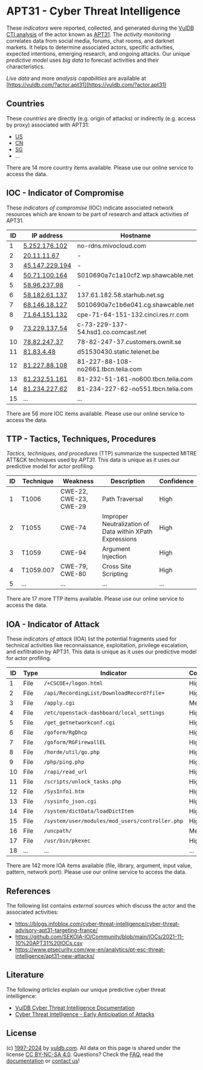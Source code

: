 # APT31 - Cyber Threat Intelligence

These _indicators_ were reported, collected, and generated during the [VulDB CTI analysis](https://vuldb.com/?kb.cti) of the actor known as [APT31](https://vuldb.com/?actor.apt31). The _activity monitoring_ correlates data from social media, forums, chat rooms, and darknet markets. It helps to determine associated actors, specific activities, expected intentions, emerging research, and ongoing attacks. Our unique _predictive model_ uses _big data_ to forecast activities and their characteristics.

_Live data_ and more _analysis capabilities_ are available at [https://vuldb.com/?actor.apt31](https://vuldb.com/?actor.apt31)

## Countries

These _countries_ are directly (e.g. origin of attacks) or indirectly (e.g. access by proxy) associated with APT31:

* [US](https://vuldb.com/?country.us)
* [CN](https://vuldb.com/?country.cn)
* [SG](https://vuldb.com/?country.sg)
* ...

There are 14 more country items available. Please use our online service to access the data.

## IOC - Indicator of Compromise

These _indicators of compromise_ (IOC) indicate associated network resources which are known to be part of research and attack activities of APT31.

ID | IP address | Hostname | Campaign | Confidence
-- | ---------- | -------- | -------- | ----------
1 | [5.252.176.102](https://vuldb.com/?ip.5.252.176.102) | no-rdns.mivocloud.com | - | High
2 | [20.11.11.67](https://vuldb.com/?ip.20.11.11.67) | - | - | High
3 | [45.147.229.194](https://vuldb.com/?ip.45.147.229.194) | - | - | High
4 | [50.71.100.164](https://vuldb.com/?ip.50.71.100.164) | S010690a7c1a10cf2.wp.shawcable.net | - | High
5 | [58.96.237.98](https://vuldb.com/?ip.58.96.237.98) | - | - | High
6 | [58.182.61.137](https://vuldb.com/?ip.58.182.61.137) | 137.61.182.58.starhub.net.sg | - | High
7 | [68.146.18.127](https://vuldb.com/?ip.68.146.18.127) | S010690a7c1b6e041.cg.shawcable.net | - | High
8 | [71.64.151.132](https://vuldb.com/?ip.71.64.151.132) | cpe-71-64-151-132.cinci.res.rr.com | - | High
9 | [73.229.137.54](https://vuldb.com/?ip.73.229.137.54) | c-73-229-137-54.hsd1.co.comcast.net | - | High
10 | [78.82.247.37](https://vuldb.com/?ip.78.82.247.37) | 78-82-247-37.customers.ownit.se | - | High
11 | [81.83.4.48](https://vuldb.com/?ip.81.83.4.48) | d51530430.static.telenet.be | - | High
12 | [81.227.88.108](https://vuldb.com/?ip.81.227.88.108) | 81-227-88-108-no2661.tbcn.telia.com | - | High
13 | [81.232.51.161](https://vuldb.com/?ip.81.232.51.161) | 81-232-51-161-no600.tbcn.telia.com | - | High
14 | [81.234.227.62](https://vuldb.com/?ip.81.234.227.62) | 81-234-227-62-no551.tbcn.telia.com | - | High
15 | ... | ... | ... | ...

There are 56 more IOC items available. Please use our online service to access the data.

## TTP - Tactics, Techniques, Procedures

_Tactics, techniques, and procedures_ (TTP) summarize the suspected MITRE ATT&CK techniques used by _APT31_. This data is unique as it uses our predictive model for actor profiling.

ID | Technique | Weakness | Description | Confidence
-- | --------- | -------- | ----------- | ----------
1 | T1006 | CWE-22, CWE-23, CWE-29 | Path Traversal | High
2 | T1055 | CWE-74 | Improper Neutralization of Data within XPath Expressions | High
3 | T1059 | CWE-94 | Argument Injection | High
4 | T1059.007 | CWE-79, CWE-80 | Cross Site Scripting | High
5 | ... | ... | ... | ...

There are 17 more TTP items available. Please use our online service to access the data.

## IOA - Indicator of Attack

These _indicators of attack_ (IOA) list the potential fragments used for technical activities like reconnaissance, exploitation, privilege escalation, and exfiltration by APT31. This data is unique as it uses our predictive model for actor profiling.

ID | Type | Indicator | Confidence
-- | ---- | --------- | ----------
1 | File | `/+CSCOE+/logon.html` | High
2 | File | `/api/RecordingList/DownloadRecord?file=` | High
3 | File | `/apply.cgi` | Medium
4 | File | `/etc/openstack-dashboard/local_settings` | High
5 | File | `/get_getnetworkconf.cgi` | High
6 | File | `/goform/RgDhcp` | High
7 | File | `/goform/RGFirewallEL` | High
8 | File | `/horde/util/go.php` | High
9 | File | `/php/ping.php` | High
10 | File | `/rapi/read_url` | High
11 | File | `/scripts/unlock_tasks.php` | High
12 | File | `/SysInfo1.htm` | High
13 | File | `/sysinfo_json.cgi` | High
14 | File | `/system/dictData/loadDictItem` | High
15 | File | `/system/user/modules/mod_users/controller.php` | High
16 | File | `/uncpath/` | Medium
17 | File | `/usr/bin/pkexec` | High
18 | ... | ... | ...

There are 142 more IOA items available (file, library, argument, input value, pattern, network port). Please use our online service to access the data.

## References

The following list contains _external sources_ which discuss the actor and the associated activities:

* https://blogs.infoblox.com/cyber-threat-intelligence/cyber-threat-advisory-apt31-targeting-france/
* https://github.com/SEKOIA-IO/Community/blob/main/IOCs/2021-11-10%20APT31%20IOCs.csv
* https://www.ptsecurity.com/ww-en/analytics/pt-esc-threat-intelligence/apt31-new-attacks/

## Literature

The following _articles_ explain our unique predictive cyber threat intelligence:

* [VulDB Cyber Threat Intelligence Documentation](https://vuldb.com/?kb.cti)
* [Cyber Threat Intelligence - Early Anticipation of Attacks](https://www.scip.ch/en/?labs.20201022)

## License

(c) [1997-2024](https://vuldb.com/?kb.changelog) by [vuldb.com](https://vuldb.com/?kb.about). All data on this page is shared under the license [CC BY-NC-SA 4.0](https://creativecommons.org/licenses/by-nc-sa/4.0/). Questions? Check the [FAQ](https://vuldb.com/?kb.faq), read the [documentation](https://vuldb.com/?kb) or [contact us](https://vuldb.com/?contact)!
